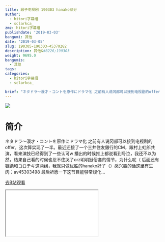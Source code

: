 ```yaml
---
title: 段子电视剧 190303 hanako部分
author:
  - hitori字幕组
  - sclarkca_
zmz: hitori字幕组
publishdate: '2019-03-03'
bangumi: 其他
date: '2019-03-05'
slug: 190305-190303-45370282
description: 其他&#8226;190303
weight: 9695.0
bangumis:
  - 其他
tags:
categories:
  - hitori字幕组
  - sclarkca_

brief: "ネタドラ～漫才・コントを原作にドラマ化 之前有人说冈部可以接到电视剧的offer，这次算实现了一半。最近还接了一个三井住友銀行的CM，跟村上虹郎共演，看来演技已经得到了一些认可w 播出的时候推上都说看到号泣，我还不以为然，结果自己看的时候也忍不住哭了orz明明挺俗套的情节，为什么呢（ 后面还有镰鼬和コロチキ这两组，我就只做优胜的hanako好了（）感兴趣的话这里有生肉：av45303498 最后祈愿一下这节目能够常规化…"
---
```

![](https://i.imgur.com/UYe6f0j.jpg)
# 简介  
ネタドラ～漫才・コントを原作にドラマ化
之前有人说冈部可以接到电视剧的offer，这次算实现了一半。最近还接了一个三井住友銀行的CM，跟村上虹郎共演，看来演技已经得到了一些认可w
播出的时候推上都说看到号泣，我还不以为然，结果自己看的时候也忍不住哭了orz明明挺俗套的情节，为什么呢（
后面还有镰鼬和コロチキ这两组，我就只做优胜的hanako好了（）感兴趣的话这里有生肉：av45303498
最后祈愿一下这节目能够常规化…  

[去B站观看](https://www.bilibili.com/video/av45370282/)
<div class ="resp-container"><iframe class="testiframe" src="//player.bilibili.com/player.html?aid=45370282"", scrolling="no", allowfullscreen="true" > </iframe></div> 
